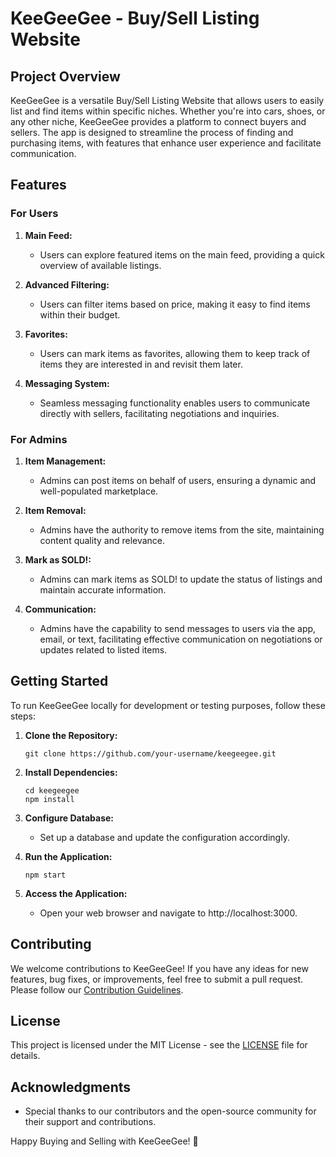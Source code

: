 # KeeGeeGee - Buy/Sell Listing Website

## Project Overview

KeeGeeGee is a versatile Buy/Sell Listing Website that allows users to easily list and find items within specific niches. Whether you're into cars, shoes, or any other niche, KeeGeeGee provides a platform to connect buyers and sellers. The app is designed to streamline the process of finding and purchasing items, with features that enhance user experience and facilitate communication.

## Features

### For Users

1. **Main Feed:**
   - Users can explore featured items on the main feed, providing a quick overview of available listings.

2. **Advanced Filtering:**
   - Users can filter items based on price, making it easy to find items within their budget.

3. **Favorites:**
   - Users can mark items as favorites, allowing them to keep track of items they are interested in and revisit them later.

4. **Messaging System:**
   - Seamless messaging functionality enables users to communicate directly with sellers, facilitating negotiations and inquiries.

### For Admins

1. **Item Management:**
   - Admins can post items on behalf of users, ensuring a dynamic and well-populated marketplace.

2. **Item Removal:**
   - Admins have the authority to remove items from the site, maintaining content quality and relevance.

3. **Mark as SOLD!:**
   - Admins can mark items as SOLD! to update the status of listings and maintain accurate information.

4. **Communication:**
   - Admins have the capability to send messages to users via the app, email, or text, facilitating effective communication on negotiations or updates related to listed items.

## Getting Started

To run KeeGeeGee locally for development or testing purposes, follow these steps:

1. **Clone the Repository:**
   ```
   git clone https://github.com/your-username/keegeegee.git
   ```

2. **Install Dependencies:**
   ```
   cd keegeegee
   npm install
   ```

3. **Configure Database:**
   - Set up a database and update the configuration accordingly.

4. **Run the Application:**
   ```
   npm start
   ```

5. **Access the Application:**
   - Open your web browser and navigate to http://localhost:3000.

## Contributing

We welcome contributions to KeeGeeGee! If you have any ideas for new features, bug fixes, or improvements, feel free to submit a pull request. Please follow our [Contribution Guidelines](CONTRIBUTING.md).

## License

This project is licensed under the MIT License - see the [LICENSE](LICENSE) file for details.

## Acknowledgments

- Special thanks to our contributors and the open-source community for their support and contributions.

Happy Buying and Selling with KeeGeeGee! 🚀
